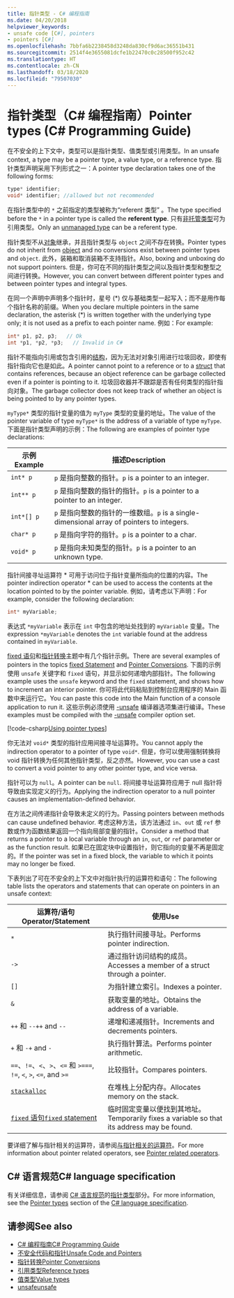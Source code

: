 ```yaml
---
title: 指针类型 - C# 编程指南
ms.date: 04/20/2018
helpviewer_keywords:
- unsafe code [C#], pointers
- pointers [C#]
ms.openlocfilehash: 7bbfa6b2238458d3248da830cf9d6ac36551b431
ms.sourcegitcommit: 2514f4e3655081dcfe1b22470c0c28500f952c42
ms.translationtype: HT
ms.contentlocale: zh-CN
ms.lasthandoff: 03/18/2020
ms.locfileid: "79507030"
---
```

# <a name="pointer-types-c-programming-guide"></a><span data-ttu-id="7ac87-102">指针类型（C# 编程指南）</span><span class="sxs-lookup"><span data-stu-id="7ac87-102">Pointer types (C# Programming Guide)</span></span>

<span data-ttu-id="7ac87-103">在不安全的上下文中，类型可以是指针类型、值类型或引用类型。</span><span class="sxs-lookup"><span data-stu-id="7ac87-103">In an unsafe context, a type may be a pointer type, a value type, or a reference type.</span></span> <span data-ttu-id="7ac87-104">指针类型声明采用下列形式之一：</span><span class="sxs-lookup"><span data-stu-id="7ac87-104">A pointer type declaration takes one of the following forms:</span></span>

``` csharp
type* identifier;
void* identifier; //allowed but not recommended
```

<span data-ttu-id="7ac87-105">在指针类型中的 `*` 之前指定的类型被称为“referent 类型”  。</span><span class="sxs-lookup"><span data-stu-id="7ac87-105">The type specified before the `*` in a pointer type is called the **referent type**.</span></span> <span data-ttu-id="7ac87-106">只有[非托管类型](../../language-reference/builtin-types/unmanaged-types.md)可为引用类型。</span><span class="sxs-lookup"><span data-stu-id="7ac87-106">Only an [unmanaged type](../../language-reference/builtin-types/unmanaged-types.md) can be a referent type.</span></span>

<span data-ttu-id="7ac87-107">指针类型不从[对象](../../language-reference/builtin-types/reference-types.md)继承，并且指针类型与 `object` 之间不存在转换。</span><span class="sxs-lookup"><span data-stu-id="7ac87-107">Pointer types do not inherit from [object](../../language-reference/builtin-types/reference-types.md) and no conversions exist between pointer types and `object`.</span></span> <span data-ttu-id="7ac87-108">此外，装箱和取消装箱不支持指针。</span><span class="sxs-lookup"><span data-stu-id="7ac87-108">Also, boxing and unboxing do not support pointers.</span></span> <span data-ttu-id="7ac87-109">但是，你可在不同的指针类型之间以及指针类型和整型之间进行转换。</span><span class="sxs-lookup"><span data-stu-id="7ac87-109">However, you can convert between different pointer types and between pointer types and integral types.</span></span>

<span data-ttu-id="7ac87-110">在同一个声明中声明多个指针时，星号 (\*) 仅与基础类型一起写入；而不是用作每个指针名称的前缀。</span><span class="sxs-lookup"><span data-stu-id="7ac87-110">When you declare multiple pointers in the same declaration, the asterisk (\*) is written together with the underlying type only; it is not used as a prefix to each pointer name.</span></span> <span data-ttu-id="7ac87-111">例如：</span><span class="sxs-lookup"><span data-stu-id="7ac87-111">For example:</span></span>

```csharp
int* p1, p2, p3;   // Ok
int *p1, *p2, *p3;   // Invalid in C#
```

<span data-ttu-id="7ac87-112">指针不能指向引用或包含引用的[结构](../../language-reference/builtin-types/struct.md)，因为无法对对象引用进行垃圾回收，即使有指针指向它也是如此。</span><span class="sxs-lookup"><span data-stu-id="7ac87-112">A pointer cannot point to a reference or to a [struct](../../language-reference/builtin-types/struct.md) that contains references, because an object reference can be garbage collected even if a pointer is pointing to it.</span></span> <span data-ttu-id="7ac87-113">垃圾回收器并不跟踪是否有任何类型的指针指向对象。</span><span class="sxs-lookup"><span data-stu-id="7ac87-113">The garbage collector does not keep track of whether an object is being pointed to by any pointer types.</span></span>

<span data-ttu-id="7ac87-114">`myType*` 类型的指针变量的值为 `myType` 类型的变量的地址。</span><span class="sxs-lookup"><span data-stu-id="7ac87-114">The value of the pointer variable of type `myType*` is the address of a variable of type `myType`.</span></span> <span data-ttu-id="7ac87-115">下面是指针类型声明的示例：</span><span class="sxs-lookup"><span data-stu-id="7ac87-115">The following are examples of pointer type declarations:</span></span>

|<span data-ttu-id="7ac87-116">示例</span><span class="sxs-lookup"><span data-stu-id="7ac87-116">Example</span></span>|<span data-ttu-id="7ac87-117">描述</span><span class="sxs-lookup"><span data-stu-id="7ac87-117">Description</span></span>|
|-------------|-----------------|
|`int* p`|<span data-ttu-id="7ac87-118">`p` 是指向整数的指针。</span><span class="sxs-lookup"><span data-stu-id="7ac87-118">`p` is a pointer to an integer.</span></span>|
|`int** p`|<span data-ttu-id="7ac87-119">`p` 是指向整数的指针的指针。</span><span class="sxs-lookup"><span data-stu-id="7ac87-119">`p` is a pointer to a pointer to an integer.</span></span>|
|`int*[] p`|<span data-ttu-id="7ac87-120">`p` 是指向整数的指针的一维数组。</span><span class="sxs-lookup"><span data-stu-id="7ac87-120">`p` is a single-dimensional array of pointers to integers.</span></span>|
|`char* p`|<span data-ttu-id="7ac87-121">`p` 是指向字符的指针。</span><span class="sxs-lookup"><span data-stu-id="7ac87-121">`p` is a pointer to a char.</span></span>|
|`void* p`|<span data-ttu-id="7ac87-122">`p` 是指向未知类型的指针。</span><span class="sxs-lookup"><span data-stu-id="7ac87-122">`p` is a pointer to an unknown type.</span></span>|

<span data-ttu-id="7ac87-123">指针间接寻址运算符 \* 可用于访问位于指针变量所指向的位置的内容。</span><span class="sxs-lookup"><span data-stu-id="7ac87-123">The pointer indirection operator \* can be used to access the contents at the location pointed to by the pointer variable.</span></span> <span data-ttu-id="7ac87-124">例如，请考虑以下声明：</span><span class="sxs-lookup"><span data-stu-id="7ac87-124">For example, consider the following declaration:</span></span>

```csharp
int* myVariable;
```

<span data-ttu-id="7ac87-125">表达式 `*myVariable` 表示在 `int` 中包含的地址处找到的 `myVariable` 变量。</span><span class="sxs-lookup"><span data-stu-id="7ac87-125">The expression `*myVariable` denotes the `int` variable found at the address contained in `myVariable`.</span></span>

<span data-ttu-id="7ac87-126">[fixed 语句](../../language-reference/keywords/fixed-statement.md)和[指针转换](./pointer-conversions.md)主题中有几个指针示例。</span><span class="sxs-lookup"><span data-stu-id="7ac87-126">There are several examples of pointers in the topics [fixed Statement](../../language-reference/keywords/fixed-statement.md) and [Pointer Conversions](./pointer-conversions.md).</span></span> <span data-ttu-id="7ac87-127">下面的示例使用 `unsafe` 关键字和 `fixed` 语句，并显示如何递增内部指针。</span><span class="sxs-lookup"><span data-stu-id="7ac87-127">The following example uses the `unsafe` keyword and the `fixed` statement, and shows how to increment an interior pointer.</span></span>  <span data-ttu-id="7ac87-128">你可将此代码粘贴到控制台应用程序的 Main 函数中来运行它。</span><span class="sxs-lookup"><span data-stu-id="7ac87-128">You can paste this code into the Main function of a console application to run it.</span></span> <span data-ttu-id="7ac87-129">这些示例必须使用 [-unsafe](../../language-reference/compiler-options/unsafe-compiler-option.md) 编译器选项集进行编译。</span><span class="sxs-lookup"><span data-stu-id="7ac87-129">These examples must be compiled with the [-unsafe](../../language-reference/compiler-options/unsafe-compiler-option.md) compiler option set.</span></span>

[!code-csharp[Using pointer types](../../../../samples/snippets/csharp/keywords/FixedKeywordExamples.cs#5)]

<span data-ttu-id="7ac87-130">你无法对 `void*` 类型的指针应用间接寻址运算符。</span><span class="sxs-lookup"><span data-stu-id="7ac87-130">You cannot apply the indirection operator to a pointer of type `void*`.</span></span> <span data-ttu-id="7ac87-131">但是，你可以使用强制转换将 void 指针转换为任何其他指针类型，反之亦然。</span><span class="sxs-lookup"><span data-stu-id="7ac87-131">However, you can use a cast to convert a void pointer to any other pointer type, and vice versa.</span></span>

<span data-ttu-id="7ac87-132">指针可以为 `null`。</span><span class="sxs-lookup"><span data-stu-id="7ac87-132">A pointer can be `null`.</span></span> <span data-ttu-id="7ac87-133">将间接寻址运算符应用于 null 指针将导致由实现定义的行为。</span><span class="sxs-lookup"><span data-stu-id="7ac87-133">Applying the indirection operator to a null pointer causes an implementation-defined behavior.</span></span>

<span data-ttu-id="7ac87-134">在方法之间传递指针会导致未定义的行为。</span><span class="sxs-lookup"><span data-stu-id="7ac87-134">Passing pointers between methods can cause undefined behavior.</span></span> <span data-ttu-id="7ac87-135">考虑这种方法，该方法通过 `in`、`out` 或 `ref` 参数或作为函数结果返回一个指向局部变量的指针。</span><span class="sxs-lookup"><span data-stu-id="7ac87-135">Consider a method that returns a pointer to a local variable through an `in`, `out`, or `ref` parameter or as the function result.</span></span> <span data-ttu-id="7ac87-136">如果已在固定块中设置指针，则它指向的变量不再是固定的。</span><span class="sxs-lookup"><span data-stu-id="7ac87-136">If the pointer was set in a fixed block, the variable to which it points may no longer be fixed.</span></span>

<span data-ttu-id="7ac87-137">下表列出了可在不安全的上下文中对指针执行的运算符和语句：</span><span class="sxs-lookup"><span data-stu-id="7ac87-137">The following table lists the operators and statements that can operate on pointers in an unsafe context:</span></span>

|<span data-ttu-id="7ac87-138">运算符/语句</span><span class="sxs-lookup"><span data-stu-id="7ac87-138">Operator/Statement</span></span>|<span data-ttu-id="7ac87-139">使用</span><span class="sxs-lookup"><span data-stu-id="7ac87-139">Use</span></span>|
|-------------------------|---------|
|`*`|<span data-ttu-id="7ac87-140">执行指针间接寻址。</span><span class="sxs-lookup"><span data-stu-id="7ac87-140">Performs pointer indirection.</span></span>|
|`->`|<span data-ttu-id="7ac87-141">通过指针访问结构的成员。</span><span class="sxs-lookup"><span data-stu-id="7ac87-141">Accesses a member of a struct through a pointer.</span></span>|
|`[]`|<span data-ttu-id="7ac87-142">为指针建立索引。</span><span class="sxs-lookup"><span data-stu-id="7ac87-142">Indexes a pointer.</span></span>|
|`&`|<span data-ttu-id="7ac87-143">获取变量的地址。</span><span class="sxs-lookup"><span data-stu-id="7ac87-143">Obtains the address of a variable.</span></span>|
|<span data-ttu-id="7ac87-144">`++` 和 `--`</span><span class="sxs-lookup"><span data-stu-id="7ac87-144">`++` and `--`</span></span>|<span data-ttu-id="7ac87-145">递增和递减指针。</span><span class="sxs-lookup"><span data-stu-id="7ac87-145">Increments and decrements pointers.</span></span>|
|<span data-ttu-id="7ac87-146">`+` 和 `-`</span><span class="sxs-lookup"><span data-stu-id="7ac87-146">`+` and `-`</span></span>|<span data-ttu-id="7ac87-147">执行指针算法。</span><span class="sxs-lookup"><span data-stu-id="7ac87-147">Performs pointer arithmetic.</span></span>|
|<span data-ttu-id="7ac87-148">`==`、`!=`、`<`、`>`、`<=` 和 `>=`</span><span class="sxs-lookup"><span data-stu-id="7ac87-148">`==`, `!=`, `<`, `>`, `<=`, and `>=`</span></span>|<span data-ttu-id="7ac87-149">比较指针。</span><span class="sxs-lookup"><span data-stu-id="7ac87-149">Compares pointers.</span></span>|
|[`stackalloc`](../../language-reference/operators/stackalloc.md)|<span data-ttu-id="7ac87-150">在堆栈上分配内存。</span><span class="sxs-lookup"><span data-stu-id="7ac87-150">Allocates memory on the stack.</span></span>|
|[<span data-ttu-id="7ac87-151">`fixed` 语句</span><span class="sxs-lookup"><span data-stu-id="7ac87-151">`fixed` statement</span></span>](../../language-reference/keywords/fixed-statement.md)|<span data-ttu-id="7ac87-152">临时固定变量以便找到其地址。</span><span class="sxs-lookup"><span data-stu-id="7ac87-152">Temporarily fixes a variable so that its address may be found.</span></span>|

<span data-ttu-id="7ac87-153">要详细了解与指针相关的运算符，请参阅[与指针相关的运算符](../../language-reference/operators/pointer-related-operators.md)。</span><span class="sxs-lookup"><span data-stu-id="7ac87-153">For more information about pointer related operators, see [Pointer related operators](../../language-reference/operators/pointer-related-operators.md).</span></span>

## <a name="c-language-specification"></a><span data-ttu-id="7ac87-154">C# 语言规范</span><span class="sxs-lookup"><span data-stu-id="7ac87-154">C# language specification</span></span>

<span data-ttu-id="7ac87-155">有关详细信息，请参阅 [C# 语言规范](~/_csharplang/spec/introduction.md)的[指针类型](~/_csharplang/spec/unsafe-code.md#pointer-types)部分。</span><span class="sxs-lookup"><span data-stu-id="7ac87-155">For more information, see the [Pointer types](~/_csharplang/spec/unsafe-code.md#pointer-types) section of the [C# language specification](~/_csharplang/spec/introduction.md).</span></span>

## <a name="see-also"></a><span data-ttu-id="7ac87-156">请参阅</span><span class="sxs-lookup"><span data-stu-id="7ac87-156">See also</span></span>

- [<span data-ttu-id="7ac87-157">C# 编程指南</span><span class="sxs-lookup"><span data-stu-id="7ac87-157">C# Programming Guide</span></span>](../index.md)
- [<span data-ttu-id="7ac87-158">不安全代码和指针</span><span class="sxs-lookup"><span data-stu-id="7ac87-158">Unsafe Code and Pointers</span></span>](index.md)
- [<span data-ttu-id="7ac87-159">指针转换</span><span class="sxs-lookup"><span data-stu-id="7ac87-159">Pointer Conversions</span></span>](pointer-conversions.md)
- [<span data-ttu-id="7ac87-160">引用类型</span><span class="sxs-lookup"><span data-stu-id="7ac87-160">Reference types</span></span>](../../language-reference/keywords/reference-types.md)
- [<span data-ttu-id="7ac87-161">值类型</span><span class="sxs-lookup"><span data-stu-id="7ac87-161">Value types</span></span>](../../language-reference/builtin-types/value-types.md)
- [<span data-ttu-id="7ac87-162">unsafe</span><span class="sxs-lookup"><span data-stu-id="7ac87-162">unsafe</span></span>](../../language-reference/keywords/unsafe.md)
